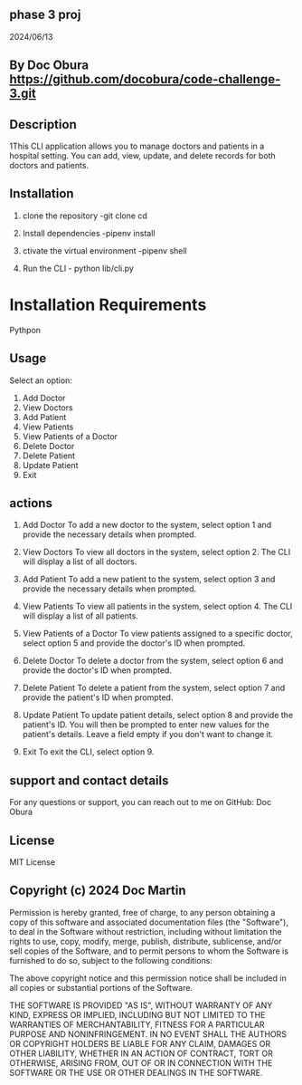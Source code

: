 ## phase 3 proj


2024/06/13

## By Doc Obura https://github.com/docobura/code-challenge-3.git

## Description
1This CLI application allows you to manage doctors and patients in a hospital setting. You can add, view, update, and delete records for both doctors and patients.

## Installation
1. clone the repository -git clone <repository-url>
cd <repository-directory>

2. Install dependencies  -pipenv install
3. ctivate the virtual environment  -pipenv shell
4.  Run the CLI - python lib/cli.py     

# Installation Requirements
Pythpon


## Usage
Select an option:
1. Add Doctor
2. View Doctors
3. Add Patient
4. View Patients
5. View Patients of a Doctor
6. Delete Doctor
7. Delete Patient
8. Update Patient
9. Exit

## actions 
1. Add Doctor
To add a new doctor to the system, select option 1 and provide the necessary details when prompted.

2. View Doctors
To view all doctors in the system, select option 2. The CLI will display a list of all doctors.

3. Add Patient
To add a new patient to the system, select option 3 and provide the necessary details when prompted.

4. View Patients
To view all patients in the system, select option 4. The CLI will display a list of all patients.

5. View Patients of a Doctor
To view patients assigned to a specific doctor, select option 5 and provide the doctor's ID when prompted.

6. Delete Doctor
To delete a doctor from the system, select option 6 and provide the doctor's ID when prompted.

7. Delete Patient
To delete a patient from the system, select option 7 and provide the patient's ID when prompted.

8. Update Patient
To update patient details, select option 8 and provide the patient's ID. You will then be prompted to enter new values for the patient's details. Leave a field empty if you don't want to change it.

9. Exit
To exit the CLI, select option 9.





## support and contact details
For any questions or support, you can reach out to me on GitHub: Doc Obura

## License
MIT License

## Copyright (c) 2024 Doc Martin

Permission is hereby granted, free of charge, to any person obtaining a copy
of this software and associated documentation files (the "Software"), to deal
in the Software without restriction, including without limitation the rights
to use, copy, modify, merge, publish, distribute, sublicense, and/or sell
copies of the Software, and to permit persons to whom the Software is
furnished to do so, subject to the following conditions:

The above copyright notice and this permission notice shall be included in all
copies or substantial portions of the Software.

THE SOFTWARE IS PROVIDED "AS IS", WITHOUT WARRANTY OF ANY KIND, EXPRESS OR
IMPLIED, INCLUDING BUT NOT LIMITED TO THE WARRANTIES OF MERCHANTABILITY,
FITNESS FOR A PARTICULAR PURPOSE AND NONINFRINGEMENT. IN NO EVENT SHALL THE
AUTHORS OR COPYRIGHT HOLDERS BE LIABLE FOR ANY CLAIM, DAMAGES OR OTHER
LIABILITY, WHETHER IN AN ACTION OF CONTRACT, TORT OR OTHERWISE, ARISING FROM,
OUT OF OR IN CONNECTION WITH THE SOFTWARE OR THE USE OR OTHER DEALINGS IN THE
SOFTWARE.